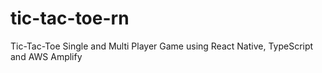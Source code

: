 # tic-tac-toe-rn
Tic-Tac-Toe Single and Multi Player Game using React Native, TypeScript and AWS Amplify
